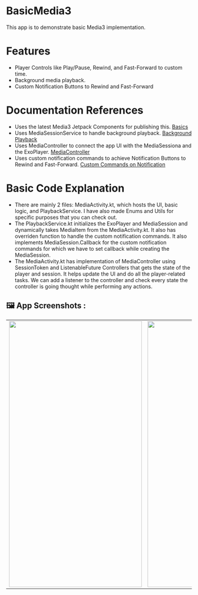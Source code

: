 # BasicMedia3

This app is to demonstrate basic Media3 implementation.

# Features
- Player Controls like Play/Pause, Rewind, and Fast-Forward to custom time.
- Background media playback.
- Custom Notification Buttons to Rewind and Fast-Forward

# Documentation References
- Uses the latest Media3 Jetpack Components for publishing this. [Basics](https://developer.android.com/media/implement/playback-app)
- Uses MediaSessionService to handle background playback. [Background Playback](https://developer.android.com/media/media3/session/background-playback)
- Uses MediaController to connect the app UI with the MediaSessiona and the ExoPlayer. [MediaController](https://developer.android.com/media/media3/session/connect-to-media-app)
- Uses custom notification commands to achieve Notification Buttons to Rewind and Fast-Forward. [Custom Commands on Notification](https://developer.android.com/media/implement/surfaces/mobile#config-action-buttons)

# Basic Code Explanation
- There are mainly 2 files: MediaActivity.kt, which hosts the UI, basic logic, and PlaybackService. I have also made Enums and Utils for specific purposes that you can check out.
- The PlaybackService.kt initializes the ExoPlayer and MediaSession and dynamically takes MediaItem from the MediaActivity.kt. It also has overriden function to handle the custom notification commands. It also implements MediaSession.Callback for the custom notification commands for which we have to set callback while creating the MediaSession.
- The MediaActivity.kt has implementation of MediaController using SessionToken and ListenableFuture Controllers that gets the state of the player and session. It helps update the UI and do all the player-related tasks. We can add a listener to the controller and check every state the controller is going thought while performing any actions. 

<p><h2><a id="index8"></a>🖼 App Screenshots :</h2></p>
<table>
  <tr>
     <td><img src="https://github.com/debz-g/BasicMedia3/assets/77199373/38a41c39-ba5e-44e1-bfac-cc0c8869a5fb" width=360 height=720></td>
    <td><img src="https://github.com/debz-g/BasicMedia3/assets/77199373/69187d60-33ab-48f8-b305-074b6779772f" width=360 height=720></td>
  </tr>
</table>

